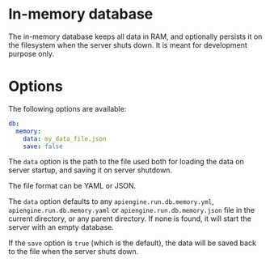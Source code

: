 # In-memory database

The in-memory database keeps all data in RAM, and optionally persists it on
the filesystem when the server shuts down. It is meant for development purpose
only.

# Options

The following options are available:

```yml
db:
  memory:
    data: my_data_file.json
    save: false
```

The `data` option is the path to the file used both for loading the data on
server startup, and saving it on server shutdown.

The file format can be YAML or JSON.

The `data` option defaults to any `apiengine.run.db.memory.yml`,
`apiengine.run.db.memory.yaml` or `apiengine.run.db.memory.json` file in the
current directory, or any parent directory. If none is found, it will start
the server with an empty database.

If the `save` option is `true` (which is the default), the data will be saved
back to the file when the server shuts down.
